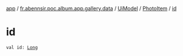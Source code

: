[app](../../../index.md) / [fr.abennsir.poc.album.app.gallery.data](../../index.md) / [UiModel](../index.md) / [PhotoItem](index.md) / [id](./id.md)

# id

`val id: `[`Long`](https://kotlinlang.org/api/latest/jvm/stdlib/kotlin/-long/index.html)